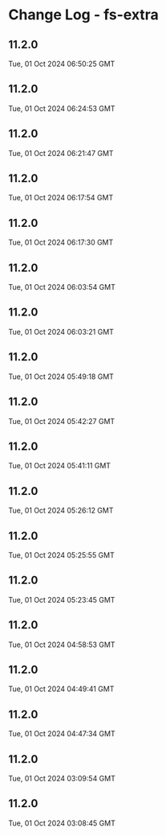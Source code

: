 # Change Log - fs-extra

<!-- This log was last generated on Tue, 01 Oct 2024 06:50:25 GMT and should not be manually modified. -->

<!-- Start content -->

## 11.2.0

Tue, 01 Oct 2024 06:50:25 GMT

## 11.2.0

Tue, 01 Oct 2024 06:24:53 GMT

## 11.2.0

Tue, 01 Oct 2024 06:21:47 GMT

## 11.2.0

Tue, 01 Oct 2024 06:17:54 GMT

## 11.2.0

Tue, 01 Oct 2024 06:17:30 GMT

## 11.2.0

Tue, 01 Oct 2024 06:03:54 GMT

## 11.2.0

Tue, 01 Oct 2024 06:03:21 GMT

## 11.2.0

Tue, 01 Oct 2024 05:49:18 GMT

## 11.2.0

Tue, 01 Oct 2024 05:42:27 GMT

## 11.2.0

Tue, 01 Oct 2024 05:41:11 GMT

## 11.2.0

Tue, 01 Oct 2024 05:26:12 GMT

## 11.2.0

Tue, 01 Oct 2024 05:25:55 GMT

## 11.2.0

Tue, 01 Oct 2024 05:23:45 GMT

## 11.2.0

Tue, 01 Oct 2024 04:58:53 GMT

## 11.2.0

Tue, 01 Oct 2024 04:49:41 GMT

## 11.2.0

Tue, 01 Oct 2024 04:47:34 GMT

## 11.2.0

Tue, 01 Oct 2024 03:09:54 GMT

## 11.2.0

Tue, 01 Oct 2024 03:08:45 GMT
